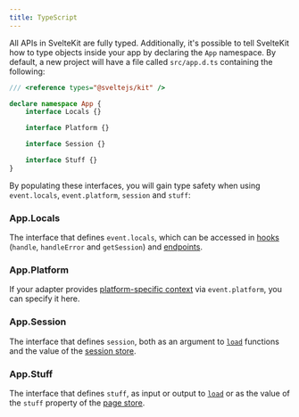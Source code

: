 ```yaml
---
title: TypeScript
---
```


All APIs in SvelteKit are fully typed. Additionally, it's possible to tell SvelteKit how to type objects inside your app by declaring the `App` namespace. By default, a new project will have a file called `src/app.d.ts` containing the following:

```ts
/// <reference types="@sveltejs/kit" />

declare namespace App {
	interface Locals {}

	interface Platform {}

	interface Session {}

	interface Stuff {}
}
```

By populating these interfaces, you will gain type safety when using `event.locals`, `event.platform`, `session` and `stuff`:

### App.Locals

The interface that defines `event.locals`, which can be accessed in [hooks](#hooks) (`handle`, `handleError` and `getSession`) and [endpoints](#endpoints).

### App.Platform

If your adapter provides [platform-specific context](#adapters-supported-environments-platform-specific-context) via `event.platform`, you can specify it here.

### App.Session

The interface that defines `session`, both as an argument to [`load`](#loading) functions and the value of the [session store](#modules-$app-stores).

### App.Stuff

The interface that defines `stuff`, as input or output to [`load`](#loading) or as the value of the `stuff` property of the [page store](#modules-$app-stores).
